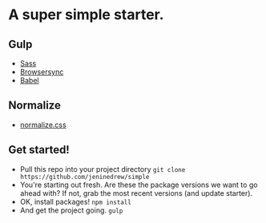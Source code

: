 # A super simple starter.

## Gulp
- [Sass](https://www.npmjs.com/package/gulp-sass)
- [Browsersync](https://browsersync.io/docs/gulp) 
- [Babel](https://www.npmjs.com/package/gulp-babel)

## Normalize
- [normalize.css](https://necolas.github.io/normalize.css/)

## Get started! 
- Pull this repo into your project directory `git clone https://github.com/jeninedrew/simple`
- You're starting out fresh. Are these the package versions we want to go ahead with? If not, grab the most recent versions (and update starter).
- OK, install packages! `npm install`
- And get the project going. `gulp` 
